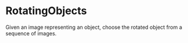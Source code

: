 # RotatingObjects
Given an image representing an object, choose the rotated object from a sequence of images.
